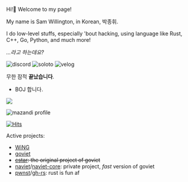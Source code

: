Hi!👋 Welcome to my page! 

My name is Sam Willington, in Korean, 박종휘.

I do low-level stuffs, especially 'bout hacking, using language like Rust, C++, Go, Python, and much more!

*...라고 하는데요?*

![discord](https://github.com/NeoMaster831/NeoMaster831/assets/72684393/0e096698-be2b-408d-9169-fd34e999ba7d)
![soloto](https://github.com/NeoMaster831/NeoMaster831/assets/72684393/a7b6782f-f2f9-4789-a836-84f0ff9a7b15)
![velog](https://github.com/NeoMaster831/NeoMaster831/assets/72684393/0ba288d3-6beb-463d-9241-a5d124393c21)


무한 잠적 **끝났습니다**.

+ BOJ 합니다. <br>
<a href="https://solved.ac/j2ssicaalt">
    <img src="http://mazassumnida.wtf/api/v2/generate_badge?boj=j2ssicaalt"/>
</a>
<br>

![mazandi profile](http://mazandi.herokuapp.com/api?handle=j2ssicaalt&theme=light)

[![Hits](https://hits.seeyoufarm.com/api/count/incr/badge.svg?url=https%3A%2F%2Fgithub.com%2FNeoMaster831%2Fhit-counter&count_bg=%2379C83D&title_bg=%23555555&icon=nokia.svg&icon_color=%23E7E7E7&title=&edge_flat=false)](https://hits.seeyoufarm.com)

Active projects:
+ [WiNG](https://github.com/NeoMaster831/WiNG)
+ [goviet](https://github.com/NeoMaster831/goviet)
+ ~~[cstar](https://github.com/NeoMaster831/cstar): the original project of goviet~~
+ [naviet](https://github.com/NeoMaster831/naviet)/[naviet-core](https://github.com/NeoMaster831/naviet-core): private project, *fast* version of goviet
+ [pwnst](https://github.com/NeoMaster831/pwnst)/[gh-rs](https://github.com/NeoMaster831/gh-rs): rust is fun af
